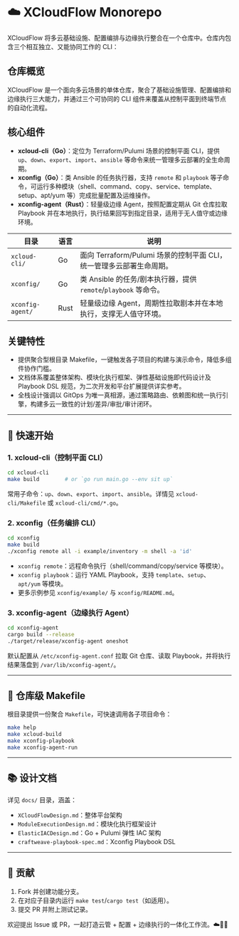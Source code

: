 # ☁️ XCloudFlow Monorepo

XCloudFlow 将多云基础设施、配置编排与边缘执行整合在一个仓库中。仓库内包含三个相互独立、又能协同工作的 CLI：

## 仓库概览

XCloudFlow 是一个面向多云场景的单体仓库，聚合了基础设施管理、配置编排和边缘执行三大能力，并通过三个可协同的 CLI 组件来覆盖从控制平面到终端节点的自动化流程。

## 核心组件

- **xcloud-cli（Go）**：定位为 Terraform/Pulumi 场景的控制平面 CLI，提供 `up`、`down`、`export`、`import`、`ansible` 等命令来统一管理多云部署的全生命周期。
- **xconfig（Go）**：类 Ansible 的任务执行器，支持 `remote` 和 `playbook` 等子命令，可运行多种模块（shell、command、copy、service、template、setup、apt/yum 等）完成批量配置及运维操作。
- **xconfig-agent（Rust）**：轻量级边缘 Agent，按照配置定期从 Git 仓库拉取 Playbook 并在本地执行，执行结果回写到指定目录，适用于无人值守或边缘环境。

| 目录            | 语言 | 说明 |
|-----------------|------|------|
| `xcloud-cli/`   | Go   | 面向 Terraform/Pulumi 场景的控制平面 CLI，统一管理多云部署生命周期。|
| `xconfig/`      | Go   | 类 Ansible 的任务/剧本执行器，提供 `remote`/`playbook` 等命令。|
| `xconfig-agent/`| Rust | 轻量级边缘 Agent，周期性拉取剧本并在本地执行，支撑无人值守环境。|

## 关键特性

- 提供聚合型根目录 Makefile，一键触发各子项目的构建与演示命令，降低多组件协作门槛。
- 文档体系覆盖整体架构、模块化执行框架、弹性基础设施即代码设计及 Playbook DSL 规范，为二次开发和平台扩展提供详实参考。
- 全栈设计强调以 GitOps 为唯一真相源，通过策略路由、依赖图和统一执行引擎，构建多云一致性的计划/差异/审批/审计闭环。

---

## 🚀 快速开始

### 1. xcloud-cli（控制平面 CLI）
```bash
cd xcloud-cli
make build        # or `go run main.go --env sit up`
```
常用子命令：`up`、`down`、`export`、`import`、`ansible`。详情见 `xcloud-cli/Makefile` 或 `xcloud-cli/cmd/*.go`。

### 2. xconfig（任务编排 CLI）
```bash
cd xconfig
make build
./xconfig remote all -i example/inventory -m shell -a 'id'
```
- `xconfig remote`：远程命令执行（shell/command/copy/service 等模块）。
- `xconfig playbook`：运行 YAML Playbook，支持 `template`、`setup`、`apt/yum` 等模块。
- 更多示例参见 `xconfig/example/` 与 `xconfig/README.md`。

### 3. xconfig-agent（边缘执行 Agent）
```bash
cd xconfig-agent
cargo build --release
./target/release/xconfig-agent oneshot
```
默认配置从 `/etc/xconfig-agent.conf` 拉取 Git 仓库、读取 Playbook，并将执行结果落盘到 `/var/lib/xconfig-agent/`。

---

## 🧰 仓库级 Makefile

根目录提供一份聚合 `Makefile`，可快速调用各子项目命令：
```bash
make help
make xcloud-build
make xconfig-playbook
make xconfig-agent-run
```

---

## 📚 设计文档

详见 `docs/` 目录，涵盖：
- `XCloudFlowDesign.md`：整体平台架构
- `ModuleExecutionDesign.md`：模块化执行框架设计
- `ElasticIACDesign.md`：Go + Pulumi 弹性 IAC 架构
- `craftweave-playbook-spec.md`：Xconfig Playbook DSL

---

## 🤝 贡献

1. Fork 并创建功能分支。
2. 在对应子目录内运行 `make test`/`cargo test`（如适用）。
3. 提交 PR 并附上测试记录。

欢迎提出 Issue 或 PR，一起打造云管 + 配置 + 边缘执行的一体化工作流。☁️🧵🦀

